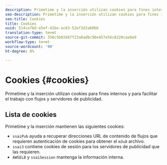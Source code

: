 ```yaml
---
description: Primetime y la inserción utilizan cookies para fines internos y para facilitar el trabajo con flujos y servidores de publicidad.
seo-description: Primetime y la inserción utilizan cookies para fines internos y para facilitar el trabajo con flujos y servidores de publicidad.
seo-title: Cookies
title: Cookies
uuid: 514ca7bd-e5ef-41be-ac63-52ef2d2a60bb
translation-type: tm+mt
source-git-commit: 358c5b02d47f23a6adbc98e457e56c8220cae6e9
workflow-type: tm+mt
source-wordcount: '90'
ht-degree: 0%

---
```



# Cookies {#cookies}

Primetime y la inserción utilizan cookies para fines internos y para facilitar el trabajo con flujos y servidores de publicidad.

## Lista de cookies

Primetime y la inserción mantienen las siguientes cookies:

* `ssaiPub` ayuda a recuperar direcciones URL de contenido de flujos que requieren autenticación de cookies para obtener el  `m3u8` archivo.
* `ssai3` contiene cookies de sesión para los servidores de publicidad que las requieren.
* `AWSELB` y  `ssaiSession` mantenga la información interna.